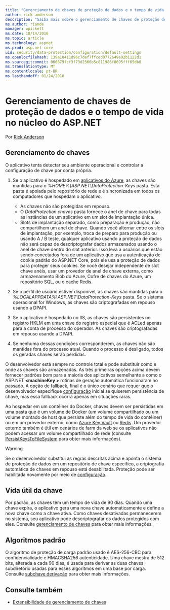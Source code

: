 ```yaml
---
title: "Gerenciamento de chaves de proteção de dados e o tempo de vida no núcleo do ASP.NET"
author: rick-anderson
description: "Saiba mais sobre o gerenciamento de chaves de proteção de dados e o tempo de vida no núcleo do ASP.NET."
ms.author: riande
manager: wpickett
ms.date: 10/14/2016
ms.topic: article
ms.technology: aspnet
ms.prod: asp.net-core
uid: security/data-protection/configuration/default-settings
ms.openlocfilehash: 139a18411d96c7def7ffced0772649e92b1122d1
ms.sourcegitcommit: 060879fcf3f73d2366b5c811986f8695fff65db8
ms.translationtype: MT
ms.contentlocale: pt-BR
ms.lasthandoff: 01/24/2018
---
```

# <a name="data-protection-key-management-and-lifetime-in-aspnet-core"></a>Gerenciamento de chaves de proteção de dados e o tempo de vida no núcleo do ASP.NET

Por [Rick Anderson](https://twitter.com/RickAndMSFT)

## <a name="key-management"></a>Gerenciamento de chaves

O aplicativo tenta detectar seu ambiente operacional e controlar a configuração de chave por conta própria.

1. Se o aplicativo é hospedado em [aplicativos do Azure](https://azure.microsoft.com/services/app-service/), as chaves são mantidas para o *%HOME%\ASP.NET\DataProtection-Keys* pasta. Esta pasta é apoiada pelo repositório de rede e é sincronizada em todos os computadores que hospedam o aplicativo.
   * As chaves não são protegidas em repouso.
   * O *DataProtection chaves* pasta fornece o anel de chave para todas as instâncias de um aplicativo em um slot de implantação única.
   * Slots de implantação separado, como preparação e produção, não compartilhem um anel de chave. Quando você alternar entre os slots de implantação, por exemplo, troca de preparo para produção ou usando A / B teste, qualquer aplicativo usando a proteção de dados não será capaz de descriptografar dados armazenados usando o anel de chave dentro do slot anterior. Isso leva a usuários que estão sendo conectados fora de um aplicativo que usa a autenticação de cookie padrão do ASP.NET Core, pois ele usa a proteção de dados para proteger seus cookies. Se você desejar independente de slot chave anéis, usar um provedor de anel de chave externa, como armazenamento Blob do Azure, Cofre de chaves do Azure, um repositório SQL, ou o cache Redis.

1. Se o perfil de usuário estiver disponível, as chaves são mantidas para o *%LOCALAPPDATA%\ASP.NET\DataProtection-Keys* pasta. Se o sistema operacional for Windows, as chaves são criptografadas em repouso usando a DPAPI.

1. Se o aplicativo é hospedado no IIS, as chaves são persistentes no registro HKLM em uma chave do registro especial que é ACLed apenas para a conta de processo do operador. As chaves são criptografadas em repouso usando a DPAPI.

1. Se nenhuma dessas condições corresponderem, as chaves não são mantidas fora do processo atual. Quando o processo é desligado, todos os geradas chaves serão perdidas.

O desenvolvedor está sempre no controle total e pode substituir como e onde as chaves são armazenadas. As três primeiras opções acima devem fornecer padrões bom para a maioria dos aplicativos semelhante a como o ASP.NET  **\<machineKey >** rotinas de geração automática funcionaram no passado. A opção de fallback, final é o único cenário que requer que o desenvolvedor especifique [configuração](xref:security/data-protection/configuration/overview) inicial se quiserem persistência de chave, mas essa fallback ocorra apenas em situações raras.

Ao hospedar em um contêiner do Docker, chaves devem ser persistidas em uma pasta que é um volume de Docker (um volume compartilhado ou um volume montado de host que persiste além do tempo de vida do contêiner) ou em um provedor externo, como [Azure Key Vault](https://azure.microsoft.com/services/key-vault/) ou [Redis](https://redis.io/). Um provedor externo também é útil em cenários de farm da web se os aplicativos não podem acessar um volume compartilhado de rede (consulte [PersistKeysToFileSystem](xref:security/data-protection/configuration/overview#persistkeystofilesystem) para obter mais informações).

> [!WARNING]
> Se o desenvolvedor substitui as regras descritas acima e aponta o sistema de proteção de dados em um repositório de chave específico, a criptografia automática de chaves em repouso está desabilitada. Proteção pode ser habilitada novamente por meio de [configuração](xref:security/data-protection/configuration/overview).

## <a name="key-lifetime"></a>Vida útil da chave

Por padrão, as chaves têm um tempo de vida de 90 dias. Quando uma chave expira, o aplicativo gera uma nova chave automaticamente e define a nova chave como a chave ativa. Como chaves desativadas permanecerem no sistema, seu aplicativo pode descriptografar os dados protegidos com eles. Consulte [gerenciamento de chaves](xref:security/data-protection/implementation/key-management#key-expiration-and-rolling) para obter mais informações.

## <a name="default-algorithms"></a>Algoritmos padrão

O algoritmo de proteção de carga padrão usado é AES-256-CBC para confidencialidade e HMACSHA256 autenticidade. Uma chave mestra de 512 bits, alterada a cada 90 dias, é usada para derivar as duas chaves subdiretório usadas para esses algoritmos em uma base por carga. Consulte [subchave derivação](xref:security/data-protection/implementation/subkeyderivation#additional-authenticated-data-and-subkey-derivation) para obter mais informações.

## <a name="see-also"></a>Consulte também

* [Extensibilidade de gerenciamento de chaves](xref:security/data-protection/extensibility/key-management)
